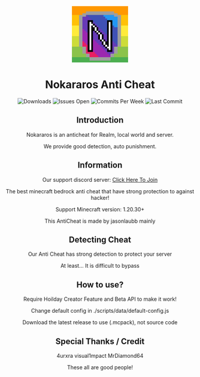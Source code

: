<div align="center">
  <img src="./pack_icon.png" width="150" height="150">

  # Nokararos Anti Cheat
  
  <img src="https://img.shields.io/github/downloads/jasonlaubb/Nokararos-AntiCheat/total?style=for-the-badge" alt="Downloads"/>
  <img src="https://img.shields.io/github/issues/jasonlaubb/Nokararos-AntiCheat?label=ISSUES%20OPEN&style=for-the-badge" alt="Issues Open"/>
  <img src="https://img.shields.io/github/commit-activity/m/jasonlaubb/Nokararos-AntiCheat?style=for-the-badge" alt="Commits Per Week"/>
  <img src="https://img.shields.io/github/last-commit/jasonlaubb/Nokararos-AntiCheat?style=for-the-badge" alt="Last Commit"/>

  ## Introduction

Nokararos is an anticheat for Realm, local world and server.

We provide good detection, auto punishment.

  ## Information

Our support discord server: [Click Here To Join](https://discord.gg/CqZGXeRKPJ)

The best minecraft bedrock anti cheat that have strong protection to against hacker!

Support Minecraft version: 1.20.30+

This AntiCheat is made by jasonlaubb mainly

  ## Detecting Cheat

Our Anti Cheat has strong detection to protect your server

At least... It is difficult to bypass

  ## How to use?

Require Hoilday Creator Feature and Beta API to make it work!

Change default config in ./scripts/data/default-config.js

Download the latest release to use (.mcpack), not source code

  ## Special Thanks / Credit

4urxra visual1mpact MrDiamond64

These all are good people!

</div>
